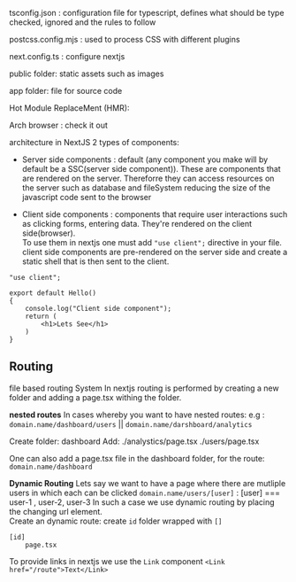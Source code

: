 tsconfig.json : configuration file for typescript, defines what should be type checked, ignored and the rules to follow

postcss.config.mjs : used to process CSS with different plugins

next.config.ts : configure nextjs

public folder: static assets such as images 

app folder: file for source code 



Hot Module ReplaceMent (HMR):


Arch browser : check it out


architecture in NextJS
2 types of components:
- Server side components : default (any component you make will by default be a SSC(server side component)).  These are components that are rendered on the server. Thereforre they can access resources on the server such as database and fileSystem reducing the size of the javascript code sent to the browser 

- Client side components : components that require user interactions such as clicking forms, entering data. They're rendered on the client side(browser).  
To use them in nextjs one must add ``"use client";`` directive in your file. client side components are pre-rendered on the server side and create a static shell that is then sent to the client. 

```
"use client";

export default Hello()
{
    console.log("Client side component");
    return (
        <h1>Lets See</h1>
    )
}
```


## Routing
file based routing System
In nextjs routing is performed by creating a new folder and adding a page.tsx withing the folder. 

**nested routes**
In cases whereby you want to have nested routes: 
e.g :      ``domain.name/dashboard/users``  ||   ``domain.name/darshboard/analytics``

Create folder: 
dashboard
Add: 
./analystics/page.tsx
./users/page.tsx

One can also add a page.tsx file in the dashboard folder, for the route: ``domain.name/dashboard``



**Dynamic Routing**
Lets say we want to have a page where there are mutliple users in which each can be clicked
``domain.name/users/[user]`` : [user] === user-1 , user-2, user-3
In such a case we use dynamic routing by placing the changing url element.  
Create an dynamic route:
create ``id`` folder wrapped with ``[]``

```
[id]
    page.tsx
```

To provide links in nextjs we use the ``Link`` component
``<Link href="/route">Text</Link>``
